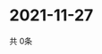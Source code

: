 # 2021-11-27
  共 0条

  <!-- BEGIN -->
  <!-- 最后更新时间Sat Nov 27 2021 15:02:55 GMT+0000 (Coordinated Universal Time) -->
  
  <!-- END -->
  
  